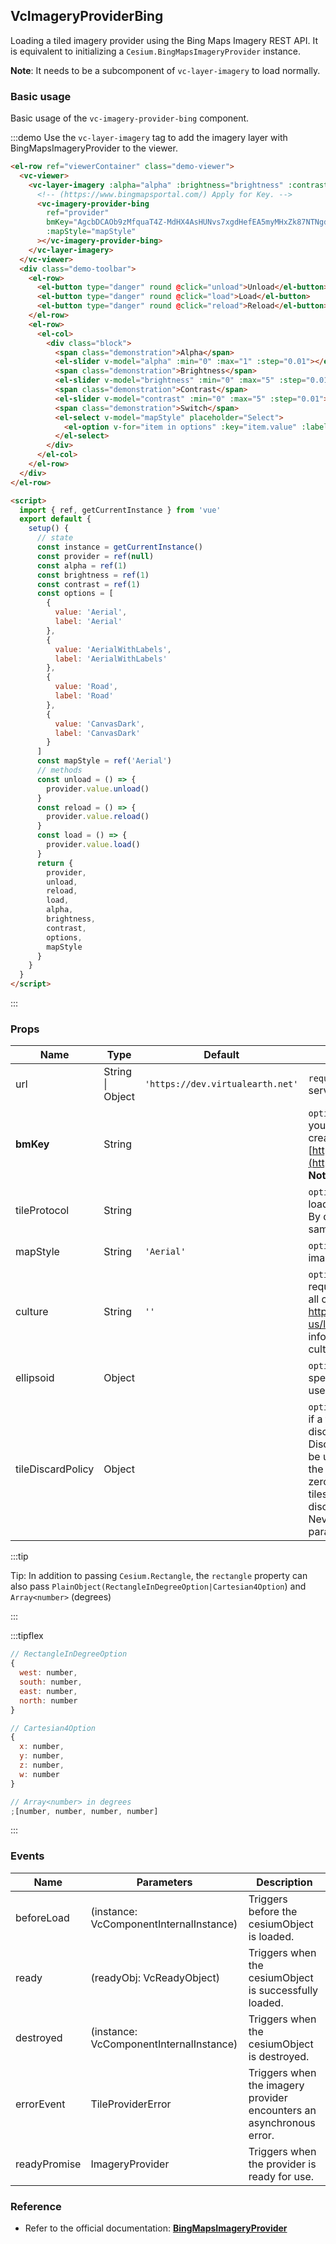 ## VcImageryProviderBing

Loading a tiled imagery provider using the Bing Maps Imagery REST API. It is equivalent to initializing a `Cesium.BingMapsImageryProvider` instance.

**Note**: It needs to be a subcomponent of `vc-layer-imagery` to load normally.

### Basic usage

Basic usage of the `vc-imagery-provider-bing` component.

:::demo Use the `vc-layer-imagery` tag to add the imagery layer with BingMapsImageryProvider to the viewer.

```html
<el-row ref="viewerContainer" class="demo-viewer">
  <vc-viewer>
    <vc-layer-imagery :alpha="alpha" :brightness="brightness" :contrast="contrast">
      <!-- (https://www.bingmapsportal.com/) Apply for Key. -->
      <vc-imagery-provider-bing
        ref="provider"
        bmKey="AgcbDCAOb9zMfquaT4Z-MdHX4AsHUNvs7xgdHefEA5myMHxZk87NTNgdLbG90IE-"
        :mapStyle="mapStyle"
      ></vc-imagery-provider-bing>
    </vc-layer-imagery>
  </vc-viewer>
  <div class="demo-toolbar">
    <el-row>
      <el-button type="danger" round @click="unload">Unload</el-button>
      <el-button type="danger" round @click="load">Load</el-button>
      <el-button type="danger" round @click="reload">Reload</el-button>
    </el-row>
    <el-row>
      <el-col>
        <div class="block">
          <span class="demonstration">Alpha</span>
          <el-slider v-model="alpha" :min="0" :max="1" :step="0.01"></el-slider>
          <span class="demonstration">Brightness</span>
          <el-slider v-model="brightness" :min="0" :max="5" :step="0.01"></el-slider>
          <span class="demonstration">Contrast</span>
          <el-slider v-model="contrast" :min="0" :max="5" :step="0.01"></el-slider>
          <span class="demonstration">Switch</span>
          <el-select v-model="mapStyle" placeholder="Select">
            <el-option v-for="item in options" :key="item.value" :label="item.label" :value="item.value"> </el-option>
          </el-select>
        </div>
      </el-col>
    </el-row>
  </div>
</el-row>

<script>
  import { ref, getCurrentInstance } from 'vue'
  export default {
    setup() {
      // state
      const instance = getCurrentInstance()
      const provider = ref(null)
      const alpha = ref(1)
      const brightness = ref(1)
      const contrast = ref(1)
      const options = [
        {
          value: 'Aerial',
          label: 'Aerial'
        },
        {
          value: 'AerialWithLabels',
          label: 'AerialWithLabels'
        },
        {
          value: 'Road',
          label: 'Road'
        },
        {
          value: 'CanvasDark',
          label: 'CanvasDark'
        }
      ]
      const mapStyle = ref('Aerial')
      // methods
      const unload = () => {
        provider.value.unload()
      }
      const reload = () => {
        provider.value.reload()
      }
      const load = () => {
        provider.value.load()
      }
      return {
        provider,
        unload,
        reload,
        load,
        alpha,
        brightness,
        contrast,
        options,
        mapStyle
      }
    }
  }
</script>
```

:::

### Props

<!-- prettier-ignore -->
| Name | Type | Default | Description | Accepted Values |
| ---- | ---- | ------- | ----------- | --------------- |
| url | String \| Object | `'https://dev.virtualearth.net'` | `required` The url of the Bing Maps server hosting the imagery. |
| **bmKey** | String | | `optional` The Bing Maps key for your application, which can be created at [https://www.bingmapsportal.com/](https://www.bingmapsportal.com/). **Note that it is bmKey** |
| tileProtocol | String | | `optional` The protocol to use when loading tiles, e.g. 'http:' or 'https:'. By default, tiles are loaded using the same protocol as the page. |
| mapStyle | String | `'Aerial'` | `optional` The type of Bing Maps imagery to load. |Aerial/AerialWithLabels/AerialWithLabelsOnDemand/CanvasDark/CanvasGray/CanvasLight/
| culture | String | `''` | `optional` The culture to use when requesting Bing Maps imagery. Not all cultures are supported. See http://msdn.microsoft.com/en-us/library/hh441729.aspx for information on the supported cultures. |
| ellipsoid | Object | | `optional` The ellipsoid. If not specified, the WGS84 ellipsoid is used. |
| tileDiscardPolicy | Object | | `optional` The policy that determines if a tile is invalid and should be discarded. By default, a DiscardEmptyTileImagePolicy will be used, with the expectation that the Bing Maps server will send a zero-length response for missing tiles. To ensure that no tiles are discarded, construct and pass a NeverTileDiscardPolicy for this parameter. |

:::tip

Tip: In addition to passing `Cesium.Rectangle`, the `rectangle` property can also pass `PlainObject(RectangleInDegreeOption|Cartesian4Option`) and `Array<number>` (degrees)

:::

:::tipflex

```js
// RectangleInDegreeOption
{
  west: number,
  south: number,
  east: number,
  north: number
}
```

```js
// Cartesian4Option
{
  x: number,
  y: number,
  z: number,
  w: number
}
```

```js
// Array<number> in degrees
;[number, number, number, number]
```

:::

### Events

| Name         | Parameters                              | Description                                                          |
| ------------ | --------------------------------------- | -------------------------------------------------------------------- |
| beforeLoad   | (instance: VcComponentInternalInstance) | Triggers before the cesiumObject is loaded.                          |
| ready        | (readyObj: VcReadyObject)               | Triggers when the cesiumObject is successfully loaded.               |
| destroyed    | (instance: VcComponentInternalInstance) | Triggers when the cesiumObject is destroyed.                         |
| errorEvent   | TileProviderError                       | Triggers when the imagery provider encounters an asynchronous error. |
| readyPromise | ImageryProvider                         | Triggers when the provider is ready for use.                         |

### Reference

- Refer to the official documentation: **[BingMapsImageryProvider](https://cesium.com/docs/cesiumjs-ref-doc/BingMapsImageryProvider.html)**
